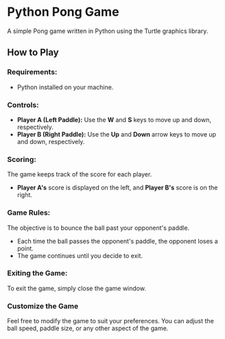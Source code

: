 # Python Pong Game

A simple Pong game written in Python using the Turtle graphics library.

## How to Play

### Requirements:
- Python installed on your machine.

### Controls:
- **Player A (Left Paddle):** Use the **W** and **S** keys to move up and down, respectively.
- **Player B (Right Paddle):** Use the **Up** and **Down** arrow keys to move up and down, respectively.

### Scoring:
The game keeps track of the score for each player.  
- **Player A's** score is displayed on the left, and **Player B's** score is on the right.

### Game Rules:
The objective is to bounce the ball past your opponent's paddle.  
- Each time the ball passes the opponent's paddle, the opponent loses a point.
- The game continues until you decide to exit.

### Exiting the Game:
To exit the game, simply close the game window.

### Customize the Game
Feel free to modify the game to suit your preferences. You can adjust the ball speed, paddle size, or any other aspect of the game.

